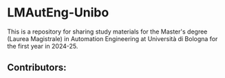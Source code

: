 # LMAutEng-Unibo
This is a repository for sharing study materials for the Master's degree (Laurea Magistrale) in Automation Engineering at Università di Bologna for the first year in 2024-25.

## Contributors: